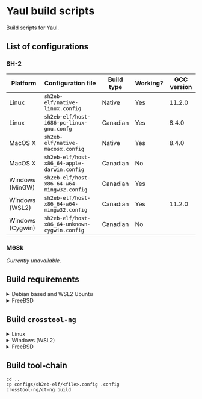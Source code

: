 Yaul build scripts
===

Build scripts for Yaul.

## List of configurations

### SH-2

| Platform         | Configuration file                            | Build type | Working? | GCC version |
|------------------|-----------------------------------------------|------------|----------|-------------|
| Linux            | `sh2eb-elf/native-linux.config`               | Native     | Yes      | 11.2.0      |
| Linux            | `sh2eb-elf/host-i686-pc-linux-gnu.confg`      | Canadian   | Yes      | 8.4.0       |
| MacOS X          | `sh2eb-elf/native-macosx.config`              | Native     | Yes      | 8.4.0       |
| MacOS X          | `sh2eb-elf/host-x86_64-apple-darwin.config`   | Canadian   | No       |             |
| Windows (MinGW)  | `sh2eb-elf/host-x86_64-w64-mingw32.config`    | Canadian   | Yes      |             |
| Windows (WSL2)   | `sh2eb-elf/host-x86_64-w64-mingw32.config`    | Canadian   | Yes      | 11.2.0      |
| Windows (Cygwin) | `sh2eb-elf/host-x86_64-unknown-cygwin.config` | Canadian   | No       |             |

### M68k

_Currently unavailable._

## Build requirements

<details>
  <summary>Debian based and WSL2 Ubuntu</summary>

```
apt install \
  texinfo \
  help2man \
  curl \
  lzip \
  meson \
  ninja-build \
  mawk/gawk \
  libtool-bin \
  ncurses-dev \
  flex \
  bison
```

</details>

<details>
  <summary>FreeBSD</summary>

```
pkg install \
  autotools \
  gsed \
  texinfo \
  help2man \
  gawk \
  lzma \
  wget \
  bison \
  coreutils \
  gmake \
  unix2dos
```

</details>

## Build `crosstool-ng`

<details>
  <summary>Linux</summary>

```
git submodule init
git submodule update

cd crosstool-ng
./bootstrap
./configure --enable-local
make
```

</details>

<details>
  <summary>Windows (WSL2)</summary>

```
git submodule init
git submodule update

cd crosstool-ng
./bootstrap
./configure --enable-local
make
sudo bash -c "echo 0 > /proc/sys/fs/binfmt_misc/status"
```

</details>

<details>
  <summary>FreeBSD</summary>

```
git submodule init
git submodule update

cd crosstool-ng
./bootstrap

MAKE=/usr/local/bin/gmake \
INSTALL=/usr/local/bin/ginstall \
SED=/usr/local/bin/gsed \
PATCH=/usr/local/bin/gpatch \
./configure --enable-local

gmake
```

</details>

## Build tool-chain

```
cd ..
cp configs/sh2eb-elf/<file>.config .config
crosstool-ng/ct-ng build
```
